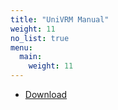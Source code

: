 ```yaml
---
title: "UniVRM Manual"
weight: 11
no_list: true
menu:
  main:
    weight: 11
---
```


- [Download](https://github.com/vrm-c/UniVRM/releases)
